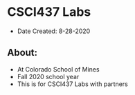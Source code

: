 # CSCI437 Labs
- Date Created: 8-28-2020

## About:
- At Colorado School of Mines
- Fall 2020 school year
- This is for CSCI437 Labs with partners


